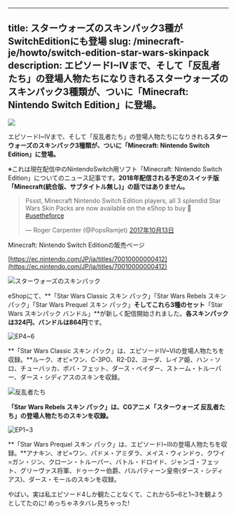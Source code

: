 
---
title: スターウォーズのスキンパック3種がSwitchEditionにも登場
slug: /minecraft-je/howto/switch-edition-star-wars-skinpack
description: エピソードI~IVまで、そして「反乱者たち」の登場人物たちになりきれるスターウォーズのスキンパック3種類が、ついに「Minecraft: Nintendo Switch Edition」に登場。
---

![](https://cdn-ak.f.st-hatena.com/images/fotolife/s/sasigume/20210208/20210208094138.png)

エピソードI~IVまで、そして「反乱者たち」の登場人物たちになりきれる**スターウォーズのスキンパック3種類が、ついに「Minecraft: Nintendo Switch Edition」に登場。**

※これは現在配信中のNintendoSwitch用ソフト「Minecraft: Nintendo Switch Edition」についてのニュース記事です。**2018年配信される予定のスイッチ版「Minecraft(統合版、サブタイトル無し)」の話ではありません。**

> Pssst, Minecraft Nintendo Switch Edition players, all 3 splendid Star Wars Skin Packs are now available on the eShop to buy 🙂 [#usetheforce](https://twitter.com/hashtag/usetheforce?src=hash&ref_src=twsrc%5Etfw)
> 
> — Roger Carpenter (@PopsRamjet) [2017年10月13日](https://twitter.com/PopsRamjet/status/918858157388124162?ref_src=twsrc%5Etfw)

Minecraft: Nintendo Switch Editionの販売ページ

[https://ec.nintendo.com/JP/ja/titles/70010000000412](https://ec.nintendo.com/JP/ja/titles/70010000000412)

![スターウォーズのスキンパック](https://cdn-ak.f.st-hatena.com/images/fotolife/s/sasigume/20210208/20210208102150.png)

eShopにて、**「Star Wars Classic スキン パック」「Star Wars Rebels スキン パック」「Star Wars Prequel スキン パック」**そしてこれら3種のセット**「Star Wars スキンパック バンドル」**が新しく配信開始されました。**各スキンパックは324円、バンドルは864円**です。

![EP4~6](https://cdn-ak.f.st-hatena.com/images/fotolife/s/sasigume/20210208/20210208111517.png)

**「Star Wars Classic スキン パック」は、エピソードIV~VIの登場人物たちを収録。**ルーク、オビ=ワン、C-3PO、R2-D2、ヨーダ、レイア姫、ハン・ソロ、チューバッカ、ボバ・フェット、ダース・ベイダー、ストーム・トルーパー、ダース・シディアスのスキンを収録。

![反乱者たち](https://cdn-ak.f.st-hatena.com/images/fotolife/s/sasigume/20210208/20210208111240.png)

**「Star Wars Rebels スキン パック」は、CGアニメ「スターウォーズ 反乱者たち」の登場人物たちのスキンを収録。**

![EP1~3](https://cdn-ak.f.st-hatena.com/images/fotolife/s/sasigume/20210208/20210208090724.png)

**「Star Wars Prequel スキン パック」は、エピソードI~IIIの登場人物たちを収録。**アナキン、オビ=ワン、パドメ・アミダラ、メイス・ウィンドゥ、クワイ=ガン・ジン、クローン・トルーパー、バトル・ドロイド、ジャンゴ・フェット、グリーヴァス将軍、ドゥークー伯爵、パルパティーン皇帝(ダース・シディアス)、ダース・モールのスキンを収録。

やばい。実は私エピソード4しか観たことなくて、これから5~6と1~3を観ようとしてたのに! めっちゃネタバレ見ちゃった!

